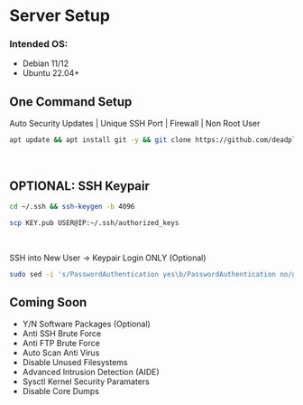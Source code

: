 
# Server Setup

### Intended OS:
- Debian 11/12
- Ubuntu 22.04+

## One Command Setup
Auto Security Updates | Unique SSH Port | Firewall | Non Root User
```bash
apt update && apt install git -y && git clone https://github.com/deadplev-ai/Auto-Server-Secure.git && cd Auto-Server-Secure && chmod +x install.sh && ./install.sh
```
<br />

## OPTIONAL: SSH Keypair
```bash
cd ~/.ssh && ssh-keygen -b 4096
```
```bash
scp KEY.pub USER@IP:~/.ssh/authorized_keys
```
<br />

SSH into New User → Keypair Login ONLY (Optional)
```bash
sudo sed -i 's/PasswordAuthentication yes\b/PasswordAuthentication no/gI' /etc/ssh/sshd_config && sudo systemctl restart ssh && echo && echo "***********************" && echo "Security Setup Complete!" && echo "***********************" && echo
```

## Coming Soon

- Y/N Software Packages (Optional)
- Anti SSH Brute Force
- Anti FTP Brute Force
- Auto Scan Anti Virus
- Disable Unused Filesystems
- Advanced Intrusion Detection (AIDE)
- Sysctl Kernel Security Paramaters
- Disable Core Dumps
